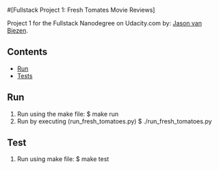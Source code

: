 #[Fullstack Project 1: Fresh Tomates Movie Reviews]

Project 1 for the Fullstack Nanodegree on Udacity.com by: [Jason van Biezen](https://github.com/jasonvanbiezen).

## Contents

- [Run](#run)
- [Tests](#tests)

## Run

1. Run using the make file:
$ make run
2.  Run by executing (run_fresh_tomatoes.py)
$ ./run_fresh_tomatoes.py

## Test

1. Run using make file:
$ make test

